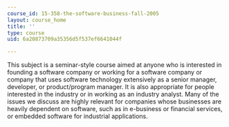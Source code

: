 ```yaml
---
course_id: 15-358-the-software-business-fall-2005
layout: course_home
title: ''
type: course
uid: 6a20873709a35356d5f537ef6641044f

---
```

This subject is a seminar-style course aimed at anyone who is interested in founding a software company or working for a software company or company that uses software technology extensively as a senior manager, developer, or product/program manager. It is also appropriate for people interested in the industry or in working as an industry analyst. Many of the issues we discuss are highly relevant for companies whose businesses are heavily dependent on software, such as in e-business or financial services, or embedded software for industrial applications.
